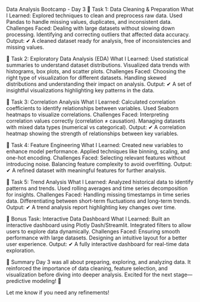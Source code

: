 Data Analysis Bootcamp - Day 3
📖 Task 1: Data Cleaning & Preparation
What I Learned:
Explored techniques to clean and preprocess raw data.
Used Pandas to handle missing values, duplicates, and inconsistent data.
Challenges Faced:
Dealing with large datasets without slowing down processing.
Identifying and correcting outliers that affected data accuracy.
Output:
✔ A cleaned dataset ready for analysis, free of inconsistencies and missing values.

📖 Task 2: Exploratory Data Analysis (EDA)
What I Learned:
Used statistical summaries to understand dataset distributions.
Visualized data trends with histograms, box plots, and scatter plots.
Challenges Faced:
Choosing the right type of visualization for different datasets.
Handling skewed distributions and understanding their impact on analysis.
Output:
✔ A set of insightful visualizations highlighting key patterns in the data.

📖 Task 3: Correlation Analysis
What I Learned:
Calculated correlation coefficients to identify relationships between variables.
Used Seaborn heatmaps to visualize correlations.
Challenges Faced:
Interpreting correlation values correctly (correlation ≠ causation).
Managing datasets with mixed data types (numerical vs categorical).
Output:
✔ A correlation heatmap showing the strength of relationships between key variables.

📖 Task 4: Feature Engineering
What I Learned:
Created new variables to enhance model performance.
Applied techniques like binning, scaling, and one-hot encoding.
Challenges Faced:
Selecting relevant features without introducing noise.
Balancing feature complexity to avoid overfitting.
Output:
✔ A refined dataset with meaningful features for further analysis.

📖 Task 5: Trend Analysis
What I Learned:
Analyzed historical data to identify patterns and trends.
Used rolling averages and time series decomposition for insights.
Challenges Faced:
Handling missing timestamps in time series data.
Differentiating between short-term fluctuations and long-term trends.
Output:
✔ A trend analysis report highlighting key changes over time.

📖 Bonus Task: Interactive Data Dashboard
What I Learned:
Built an interactive dashboard using Plotly Dash/Streamlit.
Integrated filters to allow users to explore data dynamically.
Challenges Faced:
Ensuring smooth performance with large datasets.
Designing an intuitive layout for a better user experience.
Output:
✔ A fully interactive dashboard for real-time data exploration.

🔔 Summary
Day 3 was all about preparing, exploring, and analyzing data. It reinforced the importance of data cleaning, feature selection, and visualization before diving into deeper analysis. Excited for the next stage—predictive modeling! 🚀

Let me know if you need any refinements! 
